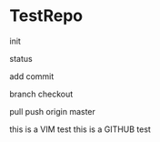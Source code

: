 # TestRepo
 init
 
 status
 
 add
 commit
 
 branch
 checkout
 
 pull 
 push origin master

 this is a VIM test
 this is a GITHUB test


